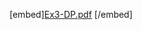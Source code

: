 [embed][Ex3-DP.pdf](https://github.com/daniel555666/DeepLearningClassificationASL/files/10355478/Ex3-DP.pdf)
 [/embed]
